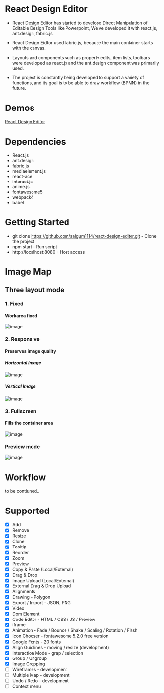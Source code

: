 # React Design Editor
- React Design Editor has started to develope Direct Manipulation of Editable Design Tools like Powerpoint, We've developed it with react.js, ant.design, fabric.js

- React Design Eidtor used fabric.js, because the main container starts with the canvas.

- Layouts and components such as property edits, item lists, toolbars were developed as react.js and the ant.design component was primarily used.

- The project is constantly being developed to support a variety of functions, and its goal is to be able to draw workflow (BPMN) in the future.

# Demos
[React Design Editor](https://salgum1114.github.io/react-design-editor/)

# Dependencies
- React.js
- ant.design
- fabric.js
- mediaelement.js
- react-ace
- interact.js
- anime.js
- fontawesome5
- webpack4
- babel

# Getting Started
- git clone https://github.com/salgum1114/react-design-editor.git - Clone the project
- npm start - Run script
- http://localhost:8080 - Host access

# Image Map
## Three layout mode
### 1. Fixed
#### Workarea fixed

![image](https://user-images.githubusercontent.com/19975642/45008644-cdae1900-b03e-11e8-84bb-a1742a03f6f0.PNG)

### 2. Responsive
#### Preserves image quality
##### Horizontal Image
![image](https://user-images.githubusercontent.com/19975642/45008653-d30b6380-b03e-11e8-91d1-b3944fa798be.PNG)

##### Vertical Image
![image](https://user-images.githubusercontent.com/19975642/45008654-d3a3fa00-b03e-11e8-9e9d-5ed644539b3e.PNG)

### 3. Fullscreen
#### Fills the container area

![image](https://user-images.githubusercontent.com/19975642/45008657-d4d52700-b03e-11e8-8f6f-6b5ac3bcafb0.PNG)

### Preview mode

![image](https://user-images.githubusercontent.com/19975642/45008659-d6065400-b03e-11e8-9eb6-92ea6fbbfd6e.PNG)

# Workflow
to be contiuned..

# Supported
- [x] Add
- [x] Remove
- [x] Resize
- [x] Clone
- [x] Tooltip
- [x] Reorder
- [x] Zoom
- [x] Preview
- [x] Copy & Paste (Local/External)
- [x] Drag & Drop
- [x] Image Upload (Local/External)
- [x] External Drag & Drop Upload
- [x] Alignments
- [x] Drawing - Polygon
- [x] Export / Import - JSON, PNG
- [x] Video
- [x] Dom Element
- [x] Code Editor - HTML / CSS / JS / Preview
- [x] iframe
- [x] Animation - Fade / Bounce / Shake / Scaling / Rotation / Flash
- [x] Icon Chooser - fontawesome 5.2.0 free version
- [x] Google Fonts - 20 fonts
- [x] Align Guidlines - moving / resize (development)
- [x] Interaction Mode - grap / selection
- [x] Group / Ungroup
- [x] Image Cropping
- [ ] Wireframes - development
- [ ] Multiple Map - development
- [ ] Undo / Redo - development
- [ ] Context menu
